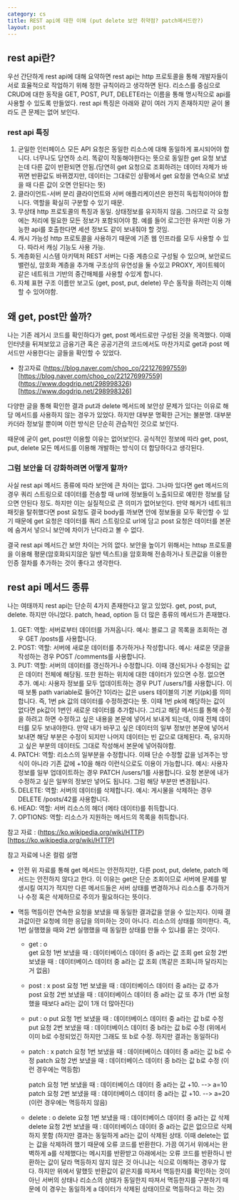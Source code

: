 ```yaml
---
category: cs
title: REST api에 대한 이해 (put delete 보안 취약점? patch메서드란?)
layout: post
---
```


## rest api란?

우선 간단하게 rest api에 대해 요약하면 rest api는 http 프로토콜을 통해 개발자들이 서로 효율적으로 작업하기 위해 정한 규칙이라고 생각하면 된다. 리소스를 중심으로 CRUD에 대한 동작을 GET, POST, PUT, DELETE라는 이름을 통해 명시적으로 api를 사용할 수 있도록 만들었다. rest api 특징은 아래와 같이 여러 가지 존재하지만 굳이 몰라도 큰 문제는 없어 보인다.

### rest api 특징
1. 균일한 인터페이스
    모든 API 요청은 동일한 리소스에 대해 동일하게 표시되어야 합니다. 너무나도 당연하 소리. 똑같이 작동해야한다는 뜻으로 동일한 get 요청 보냈는데 다른 값이 반환되면 안됨.(당연히 get 요청으로 조회하려는 데이터 자체가 바뀌면 반환값도 바뀌겠지만, 데이터는 그대로인 상황에서 get 요청을 연속으로 보냈을 때 다른 값이 오면 안된다는 뜻)
2. 클라이언트-서버 분리
    클라이언트와 서버 애플리케이션은 완전히 독립적이어야 합니다. 역할을 확실히 구분할 수 있기 때문.
3. 무상태
    http 프로토콜의 특징과 동일. 상태정보를 유지하지 않음. 그러므로 각 요청에는 처리에 필요한 모든 정보가 포함되어야 함. 예를 들어 로그인한 유저만 이용 가능한 api를 호출한다면 세션 정보도 같이 보내줘야 할 것임.
4. 캐시 가능성
    http 프로토콜을 사용하기 때문에 기존 웹 인프라를 모두 사용할 수 있다. 따라서 캐싱 기능도 사용 가능. 
5. 계층화된 시스템 아키텍처
    REST 서버는 다중 계층으로 구성될 수 있으며, 보안로드 밸런싱, 암호화 계층을 추가해 구조상의 유연성을 둘 수있고 PROXY, 게이트웨이 같은 네트워크 기반의 중간매체를 사용할 수있게 합니다.
6. 자체 표현 구조
    이름만 보고도 (get, post, put, delete) 무슨 동작을 하려는지 이해할 수 있어야함.


## 왜 get, post만 쓸까?

나는 기존 레거시 코드를 확인하다가 get, post 메서드로만 구성된 것을 목격했다. 이때 인터넷을 뒤져보았고 금융기관 혹은 공공기관의 코드에서도 마찬가지로 get과 post 메서드만 사용한다는 글들을 확인할 수 있었다.

- 참고자료
    (https://blog.naver.com/choo_co/221276997559)[https://blog.naver.com/choo_co/221276997559]
    (https://www.dogdrip.net/298998326)[https://www.dogdrip.net/298998326]


다양한 글을 통해 확인한 결과 put과 delete 메서드에 보안상 문제가 있다는 이유로 해당 메서드를 사용하지 않는 경우가 있었다. 하지만 대부분 명확한 근거는 불분명. 대부분 카더라 정보일 뿐이며 이런 방식은 단순히 관습적인 것으로 보인다.

때문에 굳이 get, post만 이용할 이유는 없어보인다. 공식적인 정보에 따라 get, post, put, delete 모든 메서드를 이용해 개발하는 방식이 더 합당하다고 생각된다.


### 그럼 보안을 더 강화하려면 어떻게 할까?
사실 rest api 메서드 종류에 따라 보안에 큰 차이는 없다. 그나마 있다면 get 메서드의 경우 쿼리 스트링으로 데이터를 전송할 때 url에 정보들이 노출되므로 예민한 정보를 담으면 안된다 정도. 하지만 이는 실질적으로 큰 의미가 없어보인다. 만약 해커가 네트워크 패킷을 탈취했다면 post 요청도 결국 body를 까보면 안에 정보들을 모두 확인할 수 있기 때문에 get 요청은 데이터를 쿼리 스트링으로 url에 담고 post 요청은 데이터를 본문에 숨겨서 넣으니 보안에 차이가 난다라고 볼 수 없다.

결국 rest api 메서드간 보안 차이는 거의 없다. 보안을 높이기 위해서는 httsp 프로토콜을 이용해 평문(암호화되지않은 일반 텍스트)을 암호화해 전송하거나 토큰값을 이용한 인증 절차를 추가하는 것이 좋다고 생각한다.


## rest api 메서드 종류

나는 여태까지 rest api는 단순히 4가지 존재한다고 알고 있었다. get, post, put, delete. 하지만 아니었다. patch, head, option 등 더 많은 종류의 메서드가 존재했다.


1. GET:
    역할: 서버로부터 데이터를 가져옵니다.
    예시: 블로그 글 목록을 조회하는 경우 GET /posts를 사용합니다.
2. POST:
    역할: 서버에 새로운 데이터를 추가하거나 작성합니다.
    예시: 새로운 댓글을 작성하는 경우 POST /comments를 사용합니다.
3. PUT:
    역할: 서버의 데이터를 갱신하거나 수정합니다. 이때 갱신되거나 수정되는 값은 데이터 전체에 해당됨. 또한 원하는 위치에 대한 데이터가 있으면 수정. 없으면 추가.
    예시: 사용자 정보를 모두 업데이트하는 경우 PUT /users/1를 사용합니다. 이때 보통 path variable로 들어간 1이라는 값은 users 테이블의 기본 키(pk)를 의미합니다. 즉, 1번 pk 값의 데이터를 수정하겠다는 뜻. 이때 1번 pk에 해당하는 값이 없다면 pk값이 1번인 새로운 데이터를 추가합니다. 그리고 해당 메서드를 통해 수정을 하려고 하면 수정하고 싶은 내용을 본문에 넣어서 보내게 되는데, 이때 전체 데이터를 모두 보내야한다. 만약 내가 바꾸고 싶은 데이터의 일부 정보만 본문에 넣어서 보내면 해당 부분은 수정이 되지만 나머지 데이터는 빈 값으로 대체된다. 즉, 유지하고 싶은 부분의 데이터도 그대로 작성해서 본문에 넣어줘야함.
4. PATCH:
    역할: 리소스의 일부분을 수정합니다. 이때 단순 수정할 값을 넘겨주는 방식이 아니라 기존 값에 +10을 해라 이런식으로도 이용이 가능합니다.
    예시: 사용자 정보를 일부 업데이트하는 경우 PATCH /users/1를 사용합니다. 요청 본문에 내가 수정하고 싶은 일부의 정보만 넣어도 됩니다. 그럼 해당 부분만 변경됩니다.
5. DELETE:
    역할: 서버의 데이터를 삭제합니다.
    예시: 게시물을 삭제하는 경우 DELETE /posts/42를 사용합니다.
6. HEAD:
    역할: 서버 리소스의 헤더 (메타 데이터)를 취득합니다.
7. OPTIONS:
    역할: 리소스가 지원하는 메서드의 목록을 취득합니다.


참고 자료 : (https://ko.wikipedia.org/wiki/HTTP)[https://ko.wikipedia.org/wiki/HTTP]


참고 자료에 나온 컬럼 설명

- 안전
위 자료를 통해 get 메서드는 안전하지만, 다른 post, put, delete, patch 메서드는 안전하지 않다고 한다. 이 이유는 get은 단순 조회이므로 서버에 문제를 발생시킬 여지가 적지만 다른 메서드들은 서버 상태를 변경하거나 리소스를 추가하거나 수정 혹은 삭제하므로 주의가 필요하다는 뜻이다.

- 멱등
멱등이란 연속한 요청을 보냈을 때 동일한 결과값을 얻을 수 있는지다. 이때 결과값이란 요청에 의한 응답을 의미하는 것이 아니다. 리소스의 상태를 의미한다. 즉, 1번 실행했을 때와 2번 실행했을 때 동일한 상태를 만들 수 있냐를 묻는 것이다.
    - get : o  
        get 요청 1번 보냈을 때 : 데이터베이스 데이터 중 a라는 값 조회
        get 요청 2번 보냈을 때 : 데이터베이스 데이터 중 a라는 값 조회 (똑같은 조회니까 달라지는 거 없음)
    - post : x
        post 요청 1번 보냈을 때 : 데이터베이스 데이터 중 a라는 값 추가
        post 요청 2번 보냈을 때 : 데이터베이스 데이터 중 a라는 값 또 추가 (1번 요청했을 때보다 a라는 값이 1개 더 많아진다)
    - put : o
        put 요청 1번 보냈을 때 : 데이터베이스 데이터 중 a라는 값 b로 수정
        put 요청 2번 보냈을 때 : 데이터베이스 데이터 중 b라는 값 b로 수정 (위에서 이미 b로 수정되었긴 하지만 그래도 또 b로 수정. 하지만 결과는 동일하다)
    - patch : x
        patch 요청 1번 보냈을 때 : 데이터베이스 데이터 중 a라는 값 b로 수정
        patch 요청 2번 보냈을 때 : 데이터베이스 데이터 중 b라는 값 b로 수정 (이런 경우에는 멱등함)

        patch 요청 1번 보냈을 때 : 데이터베이스 데이터 중 a라는 값 +10. --> a=10
        patch 요청 2번 보냈을 때 : 데이터베이스 데이터 중 a라는 값 +10. --> a=20 (이런 경우에는 멱등하지 않음)
    - delete : o
        delete 요청 1번 보냈을 때 : 데이터베이스 데이터 중 a라는 값 삭제
        delete 요청 2번 보냈을 때 : 데이터베이스 데이터 중 a라는 값은 없으므로 삭제하지 못함 (하지만 결과는 동일하게 a라는 값이 삭제된 상태. 이때 delete는 없는 값을 삭제하려 했기 때문에 오류 코드를 반환한다. 가끔 여기서 위에서는 완벽하게 a를 삭제했다는 메시지를 반환받고 아래에서는 오류 코드를 반환하니 반환하는 값이 달라 멱등하지 않지 않은 것 아니냐는 식으로 이해하는 경우가 많다. 하지만 위에서 말했듯 반환값이 같은지를 따져서 멱등한지를 확인하는 것이 아닌 서버의 상태나 리소스의 상태가 동일한지 따져서 멱등한지를 구분하기 때문에 이 경우는 동일하게 a 데이터가 삭제된 상태이므로 멱등하다고 하는 것)



